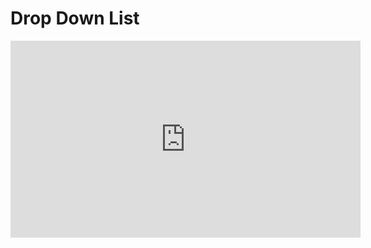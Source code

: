 # Drop Down List

<iframe width="560" height="315" src="https://www.youtube.com/embed/pnYF2VeSymE?si=5ETcQpJOwzcM-Mhz" title="YouTube video player" frameborder="0" allow="accelerometer; autoplay; clipboard-write; encrypted-media; gyroscope; picture-in-picture; web-share" referrerpolicy="strict-origin-when-cross-origin" allowfullscreen></iframe>